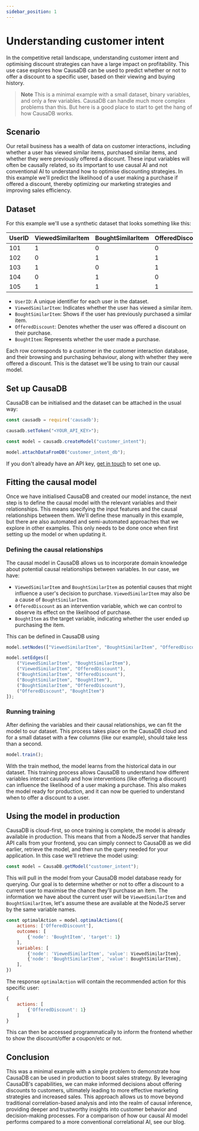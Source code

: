 ```yaml
---
sidebar_position: 1
---
```


# Understanding customer intent

In the competitive retail landscape, understanding customer intent and optimising discount strategies can have a large impact on profitability. This use case explores how CausaDB can be used to predict whether or not to offer a discount to a specific user, based on their viewing and buying history.

> **Note** This is a minimal example with a small dataset, binary variables, and only a few variables. CausaDB can handle much more complex problems than this. But here is a good place to start to get the hang of how CausaDB works.

## Scenario

Our retail business has a wealth of data on customer interactions, including whether a user has viewed similar items, purchased similar items, and whether they were previously offered a discount. These input variables will often be causally related, so its important to use causal AI and not conventional AI to understand how to optimise discounting strategies. In this example we'll predict the likelihood of a user making a purchase if offered a discount, thereby optimizing our marketing strategies and improving sales efficiency.

## Dataset

For this example we'll use a synthetic dataset that looks something like this:

| UserID | ViewedSimilarItem | BoughtSimilarItem | OfferedDiscount | BoughtItem |
|--------|-------------------|-------------------|-----------------|------------|
| 101    | 1                 | 0                 | 0               | 0          |
| 102    | 0                 | 1                 | 1               | 1          |
| 103    | 1                 | 0                 | 1               | 0          |
| 104    | 0                 | 1                 | 0               | 1          |
| 105    | 1                 | 1                 | 1               | 1          |

* `UserID`: A unique identifier for each user in the dataset.
* `ViewedSimilarItem`: Indicates whether the user has viewed a similar item. 
* `BoughtSimilarItem`: Shows if the user has previously purchased a similar item.
* `OfferedDiscount`: Denotes whether the user was offered a discount on their purchase.
* `BoughtItem`: Represents whether the user made a purchase.

Each row corresponds to a customer in the customer interaction database, and their browsing and purchasing behaviour, along with whether they were offered a discount. This is the dataset we'll be using to train our causal model.

## Set up CausaDB

CausaDB can be initialised and the dataset can be attached in the usual way:

```js
const causadb = require('causadb');

causadb.setToken("<YOUR_API_KEY>");

const model = causadb.createModel("customer_intent");

model.attachDataFromDB("customer_intent_db");
```

If you don't already have an API key, [get in touch](https://causa.tech) to set one up.

## Fitting the causal model

Once we have initialised CausaDB and created our model instance, the next step is to define the causal model with the relevant variables and their relationships. This means specifying the input features and the causal relationships between them. We'll define these manually in this example, but there are also automated and semi-automated approaches that we explore in other examples. This only needs to be done once when first setting up the model or when updating it.

### Defining the causal relationships

The causal model in CausaDB allows us to incorporate domain knowledge about potential causal relationships between variables. In our case, we have:

- `ViewedSimilarItem` and `BoughtSimilarItem` as potential causes that might influence a user's decision to purchase. `ViewedSimilarItem` may also be a cause of `BoughtSimilarItem`.
- `OfferedDiscount` as an intervention variable, which we can control to observe its effect on the likelihood of purchase.
- `BoughtItem` as the target variable, indicating whether the user ended up purchasing the item.

This can be defined in CausaDB using

```js
model.setNodes(["ViewedSimilarItem", "BoughtSimilarItem", "OfferedDiscount", "BoughtItem"]);

model.setEdges([
    ("ViewedSimilarItem", "BoughtSimilarItem"),
    ("ViewedSimilarItem", "OfferedDiscount"),
    ("BoughtSimilarItem", "OfferedDiscount"),
    ("BoughtSimilarItem", "BoughtItem"),
    ("BoughtSimilarItem", "OfferedDiscount"),
    ("OfferedDiscount", "BoughtItem")
]);
```

### Running training

After defining the variables and their causal relationships, we can fit the model to our dataset. This process takes place on the CausaDB cloud and for a small dataset with a few columns (like our example), should take less than a second. 

```js
model.train();
```

With the train method, the model learns from the historical data in our dataset. This training process allows CausaDB to understand how different variables interact causally and how interventions (like offering a discount) can influence the likelihood of a user making a purchase. This also makes the model ready for production, and it can now be queried to understand when to offer a discount to a user.

## Using the model in production

CausaDB is cloud-first, so once training is complete, the model is already available in production. This means that from a NodeJS server that handles API calls from your frontend, you can simply connect to CausaDB as we did earlier, retrieve the model, and then run the query needed for your application. In this case we'll retrieve the model using:

```js
const model = CausaDB.getModel("customer_intent");
```

This will pull in the model from your CausaDB model database ready for querying. Our goal is to determine whether or not to offer a discount to a current user to maximise the chance they'll purchase an item. The information we have about the current user will be `ViewedSimilarItem` and `BoughtSimilarItem`, let's assume these are available at the NodeJS server by the same variable names.

```js
const optimalAction = model.optimalActions({
    actions: ['OfferedDiscount'],
    outcomes: [
        {'node': 'BoughtItem', 'target': 1}
    ],
    variables: [
        {'node': 'ViewedSimilarItem', 'value': ViewedSimilarItem},
        {'node': 'BoughtSimilarItem', 'value': BoughtSimilarItem},
    ],
})
```

The response `optimalAction` will contain the recommended action for this specific user:

```js
{
    actions: [
        {'OfferedDiscount': 1}
    ]
}
```

This can then be accessed programmatically to inform the frontend whether to show the discount/offer a coupon/etc or not.

## Conclusion

This was a minimal example with a simple problem to demonstrate how CausaDB can be used in production to boost sales strategy. By leveraging CausaDB's capabilities, we can make informed decisions about offering discounts to customers, ultimately leading to more effective marketing strategies and increased sales. This approach allows us to move beyond traditional correlation-based analysis and into the realm of causal inference, providing deeper and trustworthy insights into customer behavior and decision-making processes. For a comparison of how our causal AI model performs compared to a more conventional correlational AI, see our blog.